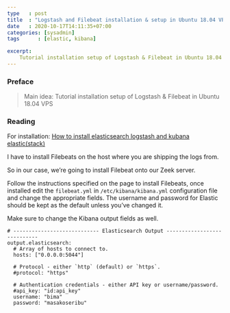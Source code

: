 ```yaml
---
type   : post
title  : "Logstash and Filebeat installation & setup in Ubuntu 18.04 VPS"
date   : 2020-10-17T14:11:35+07:00
categories: [sysadmin]
tags      : [elastic, kibana]

excerpt:
    Tutorial installation setup of Logstash & Filebeat in Ubuntu 18.04 VPS
---
```


### Preface
>Main idea: Tutorial installation setup of Logstash & Filebeat in Ubuntu 18.04 VPS

### Reading
For installation: [How to install elasticsearch logstash and kubana elastic(stack)](https://www.digitalocean.com/community/tutorials/how-to-install-elasticsearch-logstash-and-kibana-elastic-stack-on-ubuntu-18-04)

I have to install Filebeats on the host where you are shipping the logs from.

So in our case, we’re going to install Filebeat onto our Zeek server.

Follow the instructions specified on the page to install Filebeats, once installed edit the ```filebeat.yml``` in ```/etc/kibana/kibana.yml``` configuration file and change the appropriate fields. The username and password for Elastic should be kept as the default unless you’ve changed it.

Make sure to change the Kibana output fields as well.

```
# ---------------------------- Elasticsearch Output ----------------------------
output.elasticsearch:
  # Array of hosts to connect to.
  hosts: ["0.0.0.0:5044"]

  # Protocol - either `http` (default) or `https`.
  #protocol: "https"

  # Authentication credentials - either API key or username/password.
  #api_key: "id:api_key"
  username: "bima"
  password: "masakoseribu"

```
